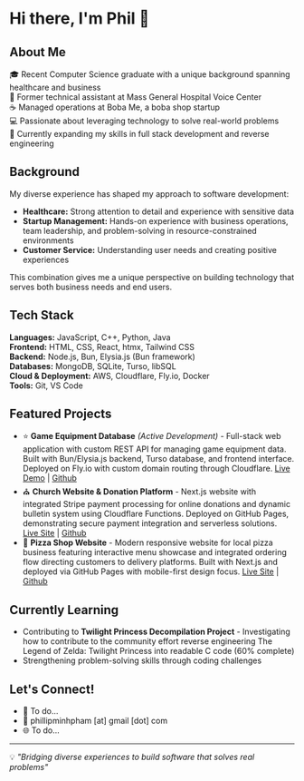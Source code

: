 # Hi there, I'm Phil 👋

## About Me
🎓 Recent Computer Science graduate with a unique background spanning healthcare and business  
🏥 Former technical assistant at Mass General Hospital Voice Center  
☕ Managed operations at Boba Me, a boba shop startup  
💻 Passionate about leveraging technology to solve real-world problems  
🌱 Currently expanding my skills in full stack development and reverse engineering

## Background
My diverse experience has shaped my approach to software development:
- **Healthcare:** Strong attention to detail and experience with sensitive data
- **Startup Management:** Hands-on experience with business operations, team leadership, and problem-solving in resource-constrained environments
- **Customer Service:** Understanding user needs and creating positive experiences

This combination gives me a unique perspective on building technology that serves both business needs and end users.

## Tech Stack
**Languages:** JavaScript, C++, Python, Java  
**Frontend:** HTML, CSS, React, htmx, Tailwind CSS  
**Backend:** Node.js, Bun, Elysia.js (Bun framework)  
**Databases:** MongoDB, SQLite, Turso, libSQL  
**Cloud & Deployment:** AWS, Cloudflare, Fly.io, Docker  
**Tools:** Git, VS Code  

## Featured Projects
- ⭐ **Game Equipment Database** *(Active Development)* - Full-stack web application with custom REST API for managing game equipment data. Built with Bun/Elysia.js backend, Turso database, and frontend interface. Deployed on Fly.io with custom domain routing through Cloudflare. [Live Demo](https://hi3.azurehakua.moe/stigmata) | [Github](https://github.com/AzureHakua/hi3-db)
- ⛪ **Church Website & Donation Platform** - Next.js website with integrated Stripe payment processing for online donations and dynamic bulletin system using Cloudflare Functions. Deployed on GitHub Pages, demonstrating secure payment integration and serverless solutions. [Live Site](https://stjosephvietnameseparish.org/) | [Github](https://github.com/AzureHakua/church-app)
- 🍕 **Pizza Shop Website** - Modern responsive website for local pizza business featuring interactive menu showcase and integrated ordering flow directing customers to delivery platforms. Built with Next.js and deployed via GitHub Pages with mobile-first design focus. [Live Site](https://zestospizza.com/) | [Github](https://github.com/AzureHakua/zesto)

## Currently Learning
- Contributing to **Twilight Princess Decompilation Project** - Investigating how to contribute to the community effort reverse engineering The Legend of Zelda: Twilight Princess into readable C code (60% complete)
- Strengthening problem-solving skills through coding challenges

## Let's Connect!
- 💼 To do...
- 📧 phillipminhpham [at] gmail [dot] com
- 🌐 To do...

---
💡 *"Bridging diverse experiences to build software that solves real problems"*
